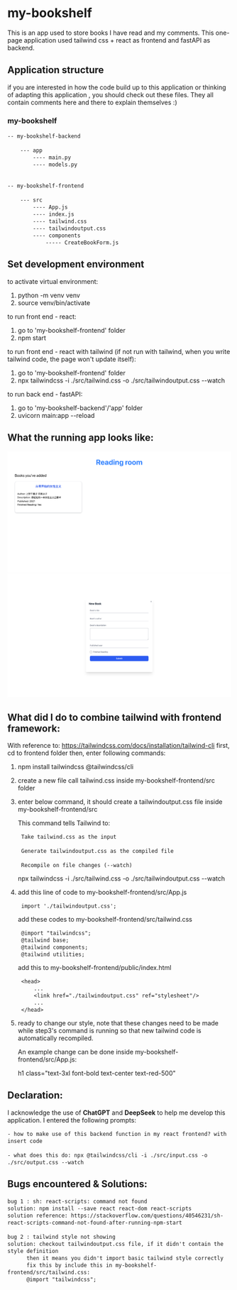 # my-bookshelf

This is an app used to store books I have read and my comments.
This one-page application used tailwind css + react as frontend and fastAPI as backend.

## Application structure

if you are interested in how the code build up to this application or thinking of
adapting this application , you should check out these files. They all contain
comments here and there to explain themselves :)

### my-bookshelf

  
    -- my-bookshelf-backend

        --- app 
            ---- main.py
            ---- models.py


    -- my-bookshelf-frontend

        --- src
            ---- App.js
            ---- index.js
            ---- tailwind.css
            ---- tailwindoutput.css
            ---- components
                ----- CreateBookForm.js
    


## Set development environment
to activate virtual environment:
1. python -m venv venv 
2. source venv/bin/activate

to run front end - react:
1. go to 'my-bookshelf-frontend' folder
2. npm start

to run front end - react with tailwind (if not run with tailwind, when you write
tailwind code, the page won't update itself):
1. go to 'my-bookshelf-frontend' folder
2. npx tailwindcss -i ./src/tailwind.css -o ./src/tailwindoutput.css --watch

to run back end - fastAPI:
1. go to 'my-bookshelf-backend'/'app' folder
2. uvicorn main:app --reload



## What the running app looks like:
![Alt text](homepage.png)
![Alt text](createNewBookForm.png)


## What did I do to combine tailwind with frontend framework:
With reference to: https://tailwindcss.com/docs/installation/tailwind-cli
first, cd to frontend folder
then, enter following commands: 
1. npm install tailwindcss @tailwindcss/cli
2. create a new file call tailwind.css inside my-bookshelf-frontend/src folder
3. enter below command, it should create a tailwindoutput.css file inside my-bookshelf-frontend/src
   
    This command tells Tailwind to:
   
        Take tailwind.css as the input
   
        Generate tailwindoutput.css as the compiled file
   
        Recompile on file changes (--watch)

    npx tailwindcss -i ./src/tailwind.css -o ./src/tailwindoutput.css --watch

5. add this line of code to my-bookshelf-frontend/src/App.js
   
        import './tailwindoutput.css';
   
    add these codes to my-bookshelf-frontend/src/tailwind.css
   
        @import "tailwindcss";
        @tailwind base;
        @tailwind components;
        @tailwind utilities;
   
    add this to my-bookshelf-frontend/public/index.html
   
        <head>
            ...
            <link href="./tailwindoutput.css" ref="stylesheet"/>
            ...
        </head>
   

7. ready to change our style, note that these changes need to be made while step3's command
   is running so that new tailwind code is automatically recompiled.
   
   An example change can be done inside my-bookshelf-frontend/src/App.js:
   
   h1 class="text-3xl font-bold text-center text-red-500"
   


## Declaration:

I acknowledge the use of **ChatGPT** and **DeepSeek** to help me develop this application.
I entered the following prompts: 

    - how to make use of this backend function in my react frontend? with insert code
    
    - what does this do: npx @tailwindcss/cli -i ./src/input.css -o ./src/output.css --watch
    


## Bugs encountered & Solutions:
    bug 1 : sh: react-scripts: command not found
    solution: npm install --save react react-dom react-scripts
    solution reference: https://stackoverflow.com/questions/40546231/sh-react-scripts-command-not-found-after-running-npm-start

    bug 2 : tailwind style not showing
    solution: checkout tailwindoutput.css file, if it didn't contain the style definition
          then it means you didn't import basic tailwind style correctly
          fix this by include this in my-bookshelf-frontend/src/tailwind.css: 
          @import "tailwindcss";

